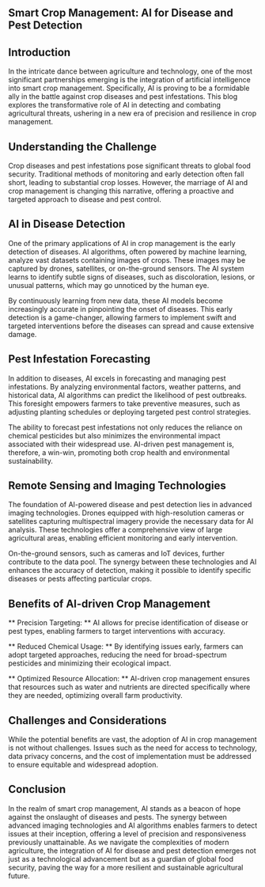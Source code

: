 ## Smart Crop Management: AI for Disease and Pest Detection

## Introduction
In the intricate dance between agriculture and technology, one of the most significant partnerships emerging is the integration of artificial intelligence into smart crop management. Specifically, AI is proving to be a formidable ally in the battle against crop diseases and pest infestations. This blog explores the transformative role of AI in detecting and combating agricultural threats, ushering in a new era of precision and resilience in crop management.

## Understanding the Challenge
Crop diseases and pest infestations pose significant threats to global food security. Traditional methods of monitoring and early detection often fall short, leading to substantial crop losses. However, the marriage of AI and crop management is changing this narrative, offering a proactive and targeted approach to disease and pest control.

## AI in Disease Detection
One of the primary applications of AI in crop management is the early detection of diseases. AI algorithms, often powered by machine learning, analyze vast datasets containing images of crops. These images may be captured by drones, satellites, or on-the-ground sensors. The AI system learns to identify subtle signs of diseases, such as discoloration, lesions, or unusual patterns, which may go unnoticed by the human eye.

By continuously learning from new data, these AI models become increasingly accurate in pinpointing the onset of diseases. This early detection is a game-changer, allowing farmers to implement swift and targeted interventions before the diseases can spread and cause extensive damage.

## Pest Infestation Forecasting
In addition to diseases, AI excels in forecasting and managing pest infestations. By analyzing environmental factors, weather patterns, and historical data, AI algorithms can predict the likelihood of pest outbreaks. This foresight empowers farmers to take preventive measures, such as adjusting planting schedules or deploying targeted pest control strategies.

The ability to forecast pest infestations not only reduces the reliance on chemical pesticides but also minimizes the environmental impact associated with their widespread use. AI-driven pest management is, therefore, a win-win, promoting both crop health and environmental sustainability.

## Remote Sensing and Imaging Technologies
The foundation of AI-powered disease and pest detection lies in advanced imaging technologies. Drones equipped with high-resolution cameras or satellites capturing multispectral imagery provide the necessary data for AI analysis. These technologies offer a comprehensive view of large agricultural areas, enabling efficient monitoring and early intervention.

On-the-ground sensors, such as cameras and IoT devices, further contribute to the data pool. The synergy between these technologies and AI enhances the accuracy of detection, making it possible to identify specific diseases or pests affecting particular crops.

## Benefits of AI-driven Crop Management

** Precision Targeting: ** AI allows for precise identification of disease or pest types, enabling farmers to target interventions with accuracy.

** Reduced Chemical Usage: ** By identifying issues early, farmers can adopt targeted approaches, reducing the need for broad-spectrum pesticides and minimizing their ecological impact.

** Optimized Resource Allocation: ** AI-driven crop management ensures that resources such as water and nutrients are directed specifically where they are needed, optimizing overall farm productivity.

## Challenges and Considerations
While the potential benefits are vast, the adoption of AI in crop management is not without challenges. Issues such as the need for access to technology, data privacy concerns, and the cost of implementation must be addressed to ensure equitable and widespread adoption.

## Conclusion
In the realm of smart crop management, AI stands as a beacon of hope against the onslaught of diseases and pests. The synergy between advanced imaging technologies and AI algorithms enables farmers to detect issues at their inception, offering a level of precision and responsiveness previously unattainable. As we navigate the complexities of modern agriculture, the integration of AI for disease and pest detection emerges not just as a technological advancement but as a guardian of global food security, paving the way for a more resilient and sustainable agricultural future.








